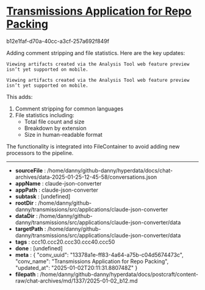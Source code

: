 # [Transmissions Application for Repo Packing](https://claude.ai/chat/13378a1e-ff83-4a64-a75b-c04d5674473c)

b12e1faf-d70a-40cc-a3cf-257a692f849f

 Adding comment stripping and file statistics. Here are the key updates:
```
Viewing artifacts created via the Analysis Tool web feature preview isn’t yet supported on mobile.
```


```
Viewing artifacts created via the Analysis Tool web feature preview isn’t yet supported on mobile.
```



This adds:
1. Comment stripping for common languages
2. File statistics including:
   - Total file count and size
   - Breakdown by extension
   - Size in human-readable format

The functionality is integrated into FileContainer to avoid adding new processors to the pipeline.

---

* **sourceFile** : /home/danny/github-danny/hyperdata/docs/chat-archives/data-2025-01-25-12-45-58/conversations.json
* **appName** : claude-json-converter
* **appPath** : claude-json-converter
* **subtask** : [undefined]
* **rootDir** : /home/danny/github-danny/transmissions/src/applications/claude-json-converter
* **dataDir** : /home/danny/github-danny/transmissions/src/applications/claude-json-converter/data
* **targetPath** : /home/danny/github-danny/transmissions/src/applications/claude-json-converter/data
* **tags** : ccc10.ccc20.ccc30.ccc40.ccc50
* **done** : [undefined]
* **meta** : {
  "conv_uuid": "13378a1e-ff83-4a64-a75b-c04d5674473c",
  "conv_name": "Transmissions Application for Repo Packing",
  "updated_at": "2025-01-02T20:11:31.880748Z"
}
* **filepath** : /home/danny/github-danny/hyperdata/docs/postcraft/content-raw/chat-archives/md/1337/2025-01-02_b12.md